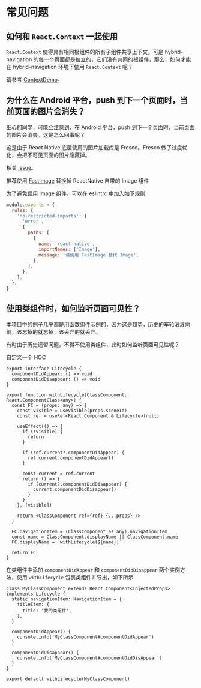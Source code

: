 # 常见问题

## 如何和 `React.Context` 一起使用

`React.Context` 使得具有相同根组件的所有子组件共享上下文。可是 hybrid-navigation 的每一个页面都是独立的，它们没有共同的根组件，那么，如何才能在 hybrid-navigation 环境下使用 `React.Context` 呢？

请参考 [ContextDemo](https://github.com/listenzz/MultiContextDemo)。

## 为什么在 Android 平台，push 到下一个页面时，当前页面的图片会消失？

细心的同学，可能会注意到，在 Android 平台，push 到下一个页面时，当前页面的图片会消失。这是怎么回事呢？

这是由于 React Native 底层使用的图片加载库是 Fresco。Fresco 做了过度优化，会把不可见页面的图片隐藏掉。

相关 [issue](https://github.com/facebook/fresco/issues/1841)。

推荐使用 [FastImage](https://github.com/DylanVann/react-native-fast-image) 替换掉 ReactNative 自带的 Image 组件

为了避免误用 Image 组件，可以在 eslintrc 中加入如下规则

```js
module.exports = {
  rules: {
    'no-restricted-imports': [
      'error',
      {
        paths: [
          {
            name: 'react-native',
            importNames: ['Image'],
            message: '请使用 FastImage 替代 Image',
          },
        ],
      },
    ],
  },
}
```

## 使用类组件时，如何监听页面可见性？

本项目中的例子几乎都是用函数组件示例的，因为这是趋势，历史的车轮滚滚向前，该忘掉的就忘掉，该丢弃的就丢弃。

有时由于历史遗留问题，不得不使用类组件，此时如何监听页面可见性呢？

自定义一个 [HOC](https://reactjs.org/docs/higher-order-components.html)

```tsx
export interface Lifecycle {
  componentDidAppear: () => void
  componentDidDisappear: () => void
}

export function withLifecycle(ClassComponent: React.ComponentClass<any>) {
  const FC = (props: any) => {
    const visible = useVisible(props.sceneId)
    const ref = useRef<React.Component & Lifecycle>(null)

    useEffect(() => {
      if (!visible) {
        return
      }

      if (ref.current?.componentDidAppear) {
        ref.current.componentDidAppear()
      }

      const current = ref.current
      return () => {
        if (current?.componentDidDisappear) {
          current.componentDidDisappear()
        }
      }
    }, [visible])

    return <ClassComponent ref={ref} {...props} />
  }

  FC.navigationItem = (ClassComponent as any).navigationItem
  const name = ClassComponent.displayName || ClassComponent.name
  FC.displayName = `withLifecycle(${name})`

  return FC
}
```

在类组件中添加 `componentDidAppear` 和 `componentDidDisappear` 两个实例方法，使用 `withLifecycle` 包裹类组件并导出，如下所示

```tsx
class MyClassComponent extends React.Component<InjectedProps> implements Lifecycle {
  static navigationItem: NavigationItem = {
    titleItem: {
      title: '我的类组件',
    },
  }

  componentDidAppear() {
    console.info('MyClassComponent#componentDidAppear')
  }

  componentDidDisappear() {
    console.info('MyClassComponent#componentDidDisAppear')
  }
}

export default withLifecycle(MyClassComponent)
```
